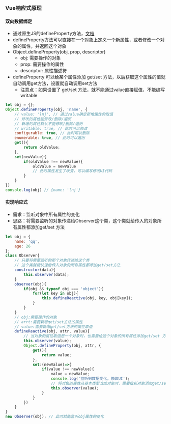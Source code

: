 ### Vue响应式原理
#### 双向数据绑定
- 通过原生JS的defineProperty方法，[文档](https://developer.mozilla.org/zh-CN/docs/Web/JavaScript/Reference/Global_Objects/Object/defineProperty)
- defineProperty方法可以直接在一个对象上定义一个新属性，或者修改一个对象的属性，并返回这个对象
- Object.defineProperty(obj, prop, descriptor)
	- obj: 需要操作的对象
	- prop: 需要操作的属性
	- descriptor: 属性描述符
- defineProperty 可以给某个属性添加 get/set 方法，以后获取这个属性的值就自动调用get方法，设置就自动调用set方法
	- 注意点：如果设置了 get/set 方法，就不能通过value直接赋值，不能编写writable
```javascript
let obj = {};
Object.defineProperty(obj, 'name', {
	// value: 'lnj', // 通过value确定新增属性的取值
    // 修改的属性能修改/删除/遍历
    // 新增的属性默认不能修改/删除/遍历
    // writable: true, // 此时可以修改
    configurable: true, // 此时可以删除
    enumerable: true, // 此时可以遍历
    get(){
    	return oldValue;
    },
    set(newValue){
    	if(oldValue !== newValue){
    		oldValue = newValue
    		// 此时属性发生了改变，可以编写修改UI代码
    	}
    }
})
console.log(obj) // {name: 'lnj'}
```

#### 实现响应式
- 需求：监听对象中所有属性的变化
- 思路：将需要监听的对象传递给Observer这个类，这个类就给传入的对象所有属性都添加get/set 方法
``` javascript
let obj = {
	name: 'qq',
	age: 26
};
class Observer{
    // 只要将需要监听的那个对象传递给这个类
    // 这个类就能快速给传入对象的所有属性都添加get/set方法
	constructor(data){
		this.observer(data);
	}
	observer(obj){
		if(obj && typeof obj === 'object'){
			for(let key in obj){
				this.defineReactive(obj, key, obj[key]);
			}
		}
	}
    // obj:需要操作的对象
    // arrt:需要新增get/set方法的属性
    // value:需要新增get/set方法的属性取值
	defineReactive(obj, attr, value){
		// 当对象的属性取值是一个对象时，也需要给这个对象的所有属性添加get/set 方法
		this.observer(value);
		Object.defineProperty(obj, attr, {
			get(){
				return value;
			},
			set:(newValue)=>{
				if(value !== newValue){
					value = newValue;
					console.log('监听到数据变化，修改UI');
					// 将对象的属性从基本类型改成对象时，需要给新对象添加get/set 方法
					this.observer(value);
				}
			}
		})
	}
}
new Observer(obj); // 此时就能监听obj属性的变化
```